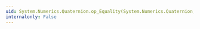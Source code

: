 ```yaml
---
uid: System.Numerics.Quaternion.op_Equality(System.Numerics.Quaternion,System.Numerics.Quaternion)
internalonly: False
---
```

